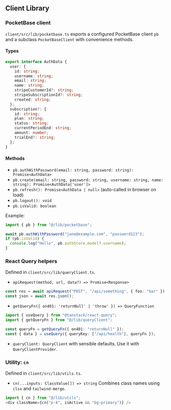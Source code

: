 ## Client Library

### PocketBase client
`client/src/lib/pocketbase.ts` exports a configured PocketBase client `pb` and a subclass `PocketBaseClient` with convenience methods.

#### Types
```ts
export interface AuthData {
  user: {
    id: string;
    username: string;
    email: string;
    name: string;
    stripeCustomerId?: string;
    stripeSubscriptionId?: string;
    created: string;
  };
  subscription?: {
    id: string;
    plan: string;
    status: string;
    currentPeriodEnd: string;
    amount: number;
    trialEnd?: string;
  };
}
```

#### Methods
- `pb.authWithPassword(email: string, password: string): Promise<AuthData>`
- `pb.create(email: string, password: string, username: string, name: string): Promise<AuthData['user']>`
- `pb.refresh(): Promise<AuthData | null>` (auto-called in browser on load)
- `pb.logout(): void`
- `pb.isValid: boolean`

Example:
```ts
import { pb } from "@/lib/pocketbase";

await pb.authWithPassword("jane@example.com", "password123");
if (pb.isValid) {
  console.log("Hello", pb.authStore.model?.username);
}
```

### React Query helpers
Defined in `client/src/lib/queryClient.ts`.

- `apiRequest(method, url, data?) => Promise<Response>`
```ts
const res = await apiRequest("POST", "/api/something", { foo: "bar" });
const json = await res.json();
```

- `getQueryFn({ on401: 'returnNull' | 'throw' }) => QueryFunction`
```ts
import { useQuery } from "@tanstack/react-query";
import { getQueryFn } from "@/lib/queryClient";

const queryFn = getQueryFn({ on401: "returnNull" });
const { data } = useQuery({ queryKey: ["/api/health"], queryFn });
```

- `queryClient: QueryClient` with sensible defaults. Use it with `QueryClientProvider`.

### Utility: `cn`
Defined in `client/src/lib/utils.ts`.

- `cn(...inputs: ClassValue[]) => string`
Combines class names using `clsx` and `tailwind-merge`.
```ts
import { cn } from "@/lib/utils";
<div className={cn("p-4", isActive && "bg-primary")} />
```